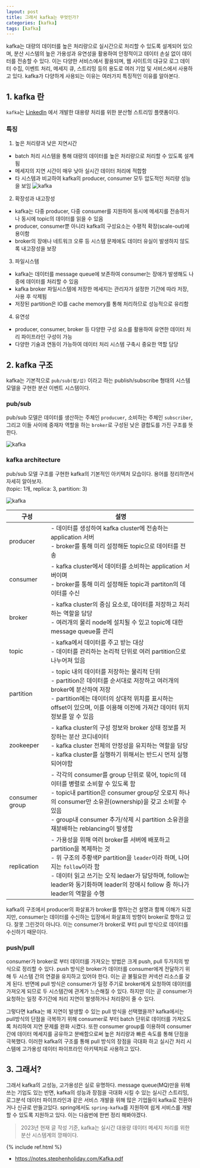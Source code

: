 ```yaml
---
layout: post
title: 그래서 kafka는 무엇인가?
categories: [kafka]
tags: [kafka]
---
```


kafka는 대량의 데이터를 높은 처리량으로 실시간으로 처리할 수 있도록 설계되어 있으며, 분산 시스템의 높은 가용성과 유연성을 활용하여 안정적이고 데이터 손실 없이 데이터를 전송할 수 있다. 이는 다양한 서비스에서 활용되며, 웹 사이트의 대규모 로그 데이터 수집, 이벤트 처리, 메세지 큐, 스트리밍 등의 용도로 여러 기업 및 서비스에서 사용하고 있다. kafka가 다양하게 사용되는 이유는 여러가지 특징적인 이유를 알아본다.

## 1. kafka 란
`kafka`는 [LinkedIn](https://www.linkedin.com/) 에서 개발한 대용량 처리를 위한 분산형 스트리밍 플랫폼이다. 


### 특징
1. 높은 처리량과 낮은 지연시간
* batch 처리 시스템을 통해 대량의 데이터를 높은 처리량으로 처리할 수 있도록 설계됨
* 메세지의 지연 시간이 매우 낮아 실시간 데이터 처리에 적합함
* 타 시스템과 비교하여 kafka의 producer, consumer 모두 압도적인 처리량 성능을 보임
![kafka]({{site.url}}/assets/images/posts/kafka-03.png)

2. 확장성과 내고장성
* kafka는 다중 producer, 다중 consumer를 지원하여 동시에 메세지를 전송하거나 동시에 topic의 데이터를 읽을 수 있음
* producer, consumer뿐 아니라 kafka의 구성요소는 수평적 확장(scale-out)에 용이함
* broker의 장애나 네트워크 오류 등 시스템 문제에도 데이터 유실이 발생하지 않도록 내고장성을 보장

3. 파일시스템
* kafka는 데이터를 message queue에 보존하여 consumer는 장애가 발생해도 나중에 데이터를 처리할 수 있음
* kafka broker 파일시스템에 저장한 메세지는 관리자가 설정한 기간에 따라 저장, 사용 후 삭제됨
* 저장된 partition은 IO를 cache memory를 통해 처리하므로 성능적으로 유리함

4. 유연성
* producer, consumer, broker 등 다양한 구성 요소를 활용하여 유연한 데이터 처리 파이프라인 구성이 가능
* 다양한 기술과 연동이 가능하여 데이터 처리 시스템 구축시 중요한 역할 담당


## 2. kafka 구조
kafka는 기본적으로 `pub/sub(펍/섭)` 이라고 하는 publish/subscribe 형태의 시스템 모델을 구현한 분산 이벤트 시스템이다. 

### pub/sub
pub/sub 모델은 데이터를 생산하는 주체인 `producuer`, 소비하는 주체인 `subscriber`, 그리고 이들 사이에 중재자 역할을 하는 `broker`로 구성된 낮은 결합도를 가진 구조를 뜻한다.

![kafka]({{site.url}}/assets/images/posts/kafka-01.png)

### kafka architecture
pub/sub 모델 구조를 구현한 kafka의 기본적인 아키텍처 모습이다. 용어를 정리하면서 자세히 알아보자.<br>
(topic: 1개, replica: 3, partition: 3)

![kafka]({{site.url}}/assets/images/posts/kafka-02.png)

| 구성 | 설명 |
| --- | --- |
| producer | - 데이터를 생성하여 kafka cluster에 전송하는 application 서버 <br> - broker를 통해 미리 설정해둔 topic으로 데이터를 전송 |
| consumer | - kafka cluster에서 데이터를 소비하는 application 서버이며 <br> - broker를 통해 미리 설정해둔 topic과 partiton의 데이터를 수신 |
| broker | - kafka cluster의 중심 요소로, 데이터를 저장하고 처리하는 역할을 담당 <br> - 여러개의 물리 node에 설치될 수 있고 topic에 대한 message queue를 관리 |
| topic | - kafka에서 데이터를 주고 받는 대상 <br> - 데이터를 관리하는 논리적 단위로 여러 partition으로 나누어져 있음  |
| partition | - topic 내의 데이터를 저장하는 물리적 단위 <br> - partition은 데이터를 순서대로 저장하고 여러개의 broker에 분산하여 저장 <br> - partition에는 데이터의 상대적 위치를 표시하는 offset이 있으며, 이를 이용해 이전에 가져간 데이터 위치 정보를 알 수 있음 |
| zookeeper | - kafka cluster의 구성 정보와 broker 상태 정보를 저장하는 분산 코디네이터 <br> - kafka cluster 전체의 안정성을 유지하는 역할을 담당 <br> - kafka cluster를 실행하기 위해서는 반드시 먼저 실행 되어야함 |
| consumer group | - 각각의 consumer를 group 단위로 묶어, topic의 데이터를 병렬로 소비할 수 있도록 함 <br> - topic내 partition은 consumer group당 오로지 하나의 consumer만 소유권(ownership)을 갖고 소비할 수 있음 <br> - group내 consumer 추가/삭제 시 partition 소유권을 재분배하는 reblancing이 발생함 |
| replication | - 가용성을 위해 여러 broker를 서버에 배포하고 partition을 복제하는 것 <br> - 위 구조의 주황색P partition을 `leader`이라 하며, 나머지는 `follow`이라 함 <br> - 데이터 읽고 쓰기는 오직 ledaer가 담당하며, follow는 leader와 동기화하며 leader의 장애시 follow 중 하나가 leader의 역할을 수행 |


kafka의 구조에서 producer의 화살표가 broker를 향하는건 설명과 함께 이해가 되겠지만, consumer는 데이터를 수신하는 입장에서 화살표의 방향이 broker로 향하고 있다. 잘못 그린것이 아니다. 이는 consumer가 broker로 부터 pull 방식으로 데이터를 수신하기 때문이다.

### push/pull
consumer가 broker로 부터 데이터를 가져오는 방법은 크게 push, pull 두가지의 방식으로 정리할 수 있다. push 방식은 broker가 데이터를 consumer에게 전달하기 위해 두 시스템 간의 연결을 유지하고 있어야 한다. 이는 곧 불필요한 커넥션 리소스를 갖게 된다. 반면에 pull 방식은 consumer가 일정 주기로 broker에게 요청하여 데이터를 가져오게 되므로 두 시스템간에 관계가 느슨해질 수 있다. 하지만 이는 곧 consumer가 요청하는 일정 주기간에 처리 지연이 발생하거나 처리량이 줄 수 있다. 

그렇다면 kafka는 왜 지연이 발생할 수 있는 pull 방식을 선택했을까? kafka에서는 pull방식의 단점을 극복하기 위해 consumer로 부터 batch 단위로 데이터를 가져오도록 처리하여 지연 문제를 완화 시켰다. 또한 consumer group를 이용하여 consumer간에 데이터 메세지를 공유하고 분배함으로써 높은 처리량과 빠른 속도를 통해 단점을 극복했다. 이러한 kafka의 구조를 통해 pull 방식의 장점을 극대화 하고 실시간 처리 시스템에 고가용성 데이터 파이프라인 아키텍처로 사용하고 있다.

## 3. 그래서?
그래서 kafka의 고성능, 고가용성은 실로 유명하다. message queue(MQ)만을 위해 쓰는 기업도 있는 반면, kafka의 성능과 장점을 극대화 시킬 수 있는 실시간 스트리밍, 로그분석 데이터 파이프라인과 같은 서비스 개발을 위해 많은 기업들이 kafka로 전환하거나 신규로 만들고있다. spring에서도 `spring-kafka`를 지원하여 쉽게 서비스를 개발할 수 있도록 지원하고 있다. 이는 다음번에 한번 정리 해봐야겠다.
> 2023년 현재 글 작성 기준, kafka는 실시간 대용량 데이터 메세지 처리를 위한 분산 시스템계의 깡패이다.

{% include ref.html %}
* <https://notes.stephenholiday.com/Kafka.pdf>
